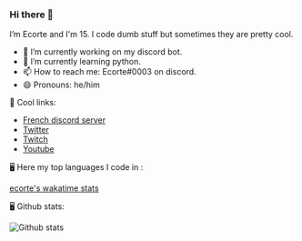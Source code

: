 ### Hi there 👋
I’m Ecorte and I'm 15.
I code dumb stuff but sometimes they are pretty cool.

- 🔭 I’m currently working on my discord bot.
- 🌱 I’m currently learning python.
- 📫 How to reach me: Ecorte#0003 on discord.
- 😄 Pronouns: he/him

🔗 Cool links:

- [French discord server](https://discord.gg/8bpy2PC)
- [Twitter](https://twitter.com/Ecorteyt)
- [Twitch](https://www.twitch.tv/ecorte)
- [Youtube](https://www.youtube.com/channel/UCOLeHMtMSE4w6jpFGh1AAdA)

🖥️ Here my top languages I code in :

[ecorte's wakatime stats](https://github-readme-stats.vercel.app/api/wakatime?username=Ecorte)

🖥️ Github stats:

![Github stats](https://github-readme-stats.vercel.app/api?username=Ecorte&theme=dark&count_private=true)

